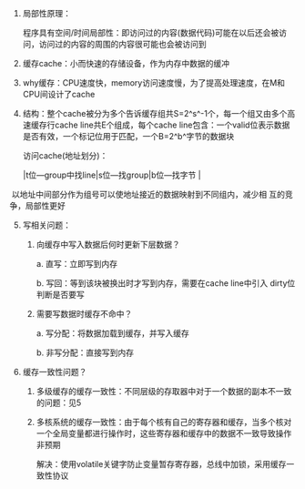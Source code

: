 1. 局部性原理：

   程序具有空间/时间局部性：即访问过的内容(数据代码)可能在以后还会被访问，访问过的内容的周围的内容很可能也会被访问到

2. 缓存cache：小而快速的存储设备，作为内存中数据的缓冲

3. why缓存：CPU速度快，memory访问速度慢，为了提高处理速度，在M和CPU间设计了cache

4. 结构：整个cache被分为多个告诉缓存组共S=2^s^-1个，每一个组又由多个高速缓存行cache line共E个组成，每个cache line包含：一个valid位表示数据是否有效，一个标记位用于匹配，一个B=2^b^字节的数据块

   访问cache(地址划分)：

   |t位—group中找line|s位—找group|b位—找字节 |

​	以地址中间部分作为组号可以使地址接近的数据映射到不同组内，减少相	互的竞争，局部性更好

5. 写相关问题：

   1. 向缓存中写入数据后何时更新下层数据？

      a. 直写：立即写到内存

      b. 写回：等到该块被换出时才写到内存，需要在cache line中引入	dirty位判断是否要写

   2. 需要写数据时缓存不命中？

      a. 写分配：将数据加载到缓存，并写入缓存

      b. 非写分配：直接写到内存

6. 缓存一致性问题？

   1. 多级缓存的缓存一致性：不同层级的存取器中对于一个数据的副本不一致的问题：见5

   2. 多核系统的缓存一致性：由于每个核有自己的寄存器和缓存，当多个核对一个全局变量都进行操作时，这些寄存器和缓存中的数据不一致导致操作非预期

      解决：使用volatile关键字防止变量暂存寄存器，总线中加锁，采用缓存一致性协议

